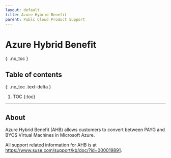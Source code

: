 ```yaml
---
layout: default
title: Azure Hybrid Benefit
parent: Publc Cloud Product Support
---
```


# Azure Hybrid Benefit

{: .no_toc }

## Table of contents

{: .no_toc .text-delta }

1. TOC
{:toc}

---

## About

Azure Hybrid Benefit (AHB) allows customers to convert between PAYG and BYOS Virtual Machines in Microsoft Azure.

All support related information for AHB is at <https://www.suse.com/support/kb/doc/?id=000019891>.
